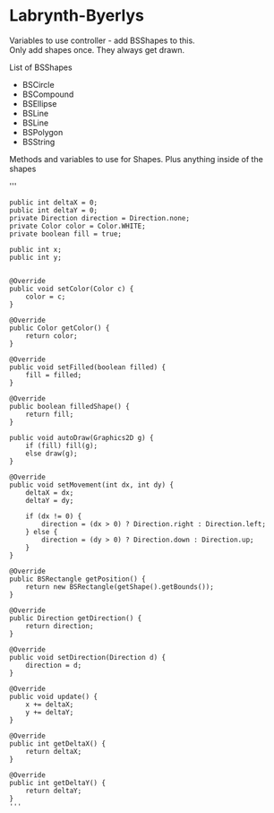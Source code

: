# Labrynth-Byerlys

Variables to use
controller - add BSShapes to this. <br>
Only add shapes once. They always get drawn.

List of BSShapes <br>
- BSCircle
- BSCompound
- BSEllipse
- BSLine
- BSLine
- BSPolygon
- BSString

Methods and variables to use for Shapes. Plus anything inside of the shapes

'''
	
	public int deltaX = 0;
	public int deltaY = 0;
	private Direction direction = Direction.none;
	private Color color = Color.WHITE;
	private boolean fill = true;
	
	public int x;
	public int y;
		
	
	@Override
	public void setColor(Color c) {
		color = c;
	}

	@Override
	public Color getColor() {
		return color;
	}
	
	@Override
	public void setFilled(boolean filled) {
		fill = filled;		
	}

	@Override
	public boolean filledShape() {
		return fill;
	}

	public void autoDraw(Graphics2D g) {
		if (fill) fill(g); 
		else draw(g);
	}
	
	@Override
	public void setMovement(int dx, int dy) {
		deltaX = dx;
		deltaY = dy;
		
		if (dx != 0) {
			direction = (dx > 0) ? Direction.right : Direction.left;
		} else {
			direction = (dy > 0) ? Direction.down : Direction.up;
		}
	}
	
	@Override
	public BSRectangle getPosition() {
		return new BSRectangle(getShape().getBounds());
	}

	@Override
	public Direction getDirection() {
		return direction;
	}

	@Override
	public void setDirection(Direction d) {
		direction = d;
	}
	
	@Override
	public void update() {
		x += deltaX;
		y += deltaY;
	}

	@Override
	public int getDeltaX() {
		return deltaX;
	}

	@Override
	public int getDeltaY() {
		return deltaY;
	}
	'''
	
	

